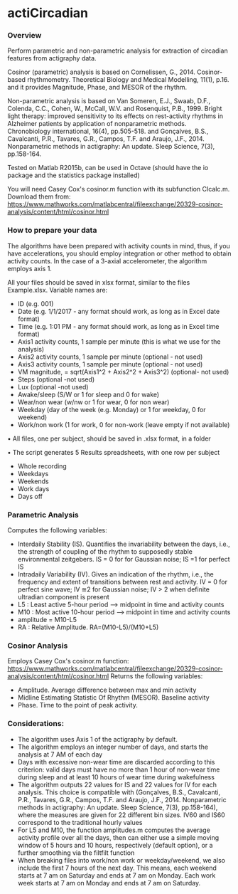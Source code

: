 actiCircadian
================
### Overview
Perform parametric and non-parametric analysis for extraction of circadian features from actigraphy data. 

Cosinor (parametric) analysis is based on Cornelissen, G., 2014. Cosinor-based rhythmometry. Theoretical Biology and Medical Modelling, 11(1), p.16. and it provides Magnitude, Phase, and MESOR of the rhythm.

Non-parametric analysis is based on Van Someren, E.J., Swaab, D.F., Colenda, C.C., Cohen, W., McCall, W.V. and Rosenquist, P.B., 1999. Bright light therapy: improved sensitivity to its effects on rest-activity rhythms in Alzheimer patients by application of nonparametric methods. Chronobiology international, 16(4), pp.505-518. and Gonçalves, B.S., Cavalcanti, P.R., Tavares, G.R., Campos, T.F. and Araujo, J.F., 2014. Nonparametric methods in actigraphy: An update. Sleep Science, 7(3), pp.158-164.

Tested on Matlab R2015b, can be used in Octave (should have the io package and the statistics package installed)

You will need Casey Cox's cosinor.m function with its subfunction CIcalc.m. Download them from: https://www.mathworks.com/matlabcentral/fileexchange/20329-cosinor-analysis/content/html/cosinor.html

### How to prepare your data
The algorithms have been prepared with activity counts in mind, thus, if you have accelerations, you should employ integration or other method to obtain activity counts. In the case of a 3-axial accelerometer, the algorithm employs axis 1.

All your files should be saved in xlsx format, similar to the files Example.xlsx. Variable names are:
- ID (e.g. 001)
- Date (e.g. 1/1/2017 - any format should work, as long as in Excel date format)
- Time (e.g. 1:01 PM - any format should work, as long as in Excel time format)
- Axis1	activity counts, 1 sample per minute (this is what we use for the analysis)
- Axis2	activity counts, 1 sample per minute (optional - not used)
- Axis3	activity counts, 1 sample per minute (optional - not used)
- VM magnitude, = sqrt(Axis1^2 + Axis2^2 + Axis3^2)	(optional- not used)
- Steps	(optional -not used)
- Lux (optional -not used)
- Awake/sleep (S/W or 1 for sleep and 0 for wake)
- Wear/non wear	(w/nw or 1 for wear, 0 for non wear)
- Weekday (day of the week (e.g. Monday) or 1 for weekday, 0 for weekend)
- Work/non work (1 for work, 0 for non-work (leave empty if not available)

•	All files, one per subject, should be saved in .xlsx format, in a folder

•	The script generates 5 Results spreadsheets, with one row per subject
- Whole recording
- Weekdays
- Weekends
- Work days
- Days off

### Parametric Analysis
Computes the following variables:
- Interdaily Stability (IS). Quantifies the invariability between the days, i.e., the strength of coupling of the rhythm to supposedly stable environmental zeitgebers. IS = 0 for for Gaussian noise; IS =1 for perfect IS
- Intradaily Variability (IV). Gives an indication of the rhythm, i.e., the frequency and extent of transitions between rest and activity. IV = 0 for perfect sine wave; IV ≅2 for Gaussian noise; IV > 2 when definite ultradian component is present
- L5 : Least active 5-hour period --> midpoint in time and activity counts
- M10 : Most active 10-hour period --> midpoint in time and activity counts
- amplitude = M10-L5
- RA : Relative Amplitude. RA=(M10-L5)/(M10+L5)

### Cosinor Analysis
Employs Casey Cox's cosinor.m function: https://www.mathworks.com/matlabcentral/fileexchange/20329-cosinor-analysis/content/html/cosinor.html
Returns the following variables:
- Amplitude. Average difference between max and min activity
- Midline Estimating Statistic Of Rhythm (MESOR). Baseline activity
- Phase. Time to the point of peak activity.

### Considerations:
- The algorithm uses Axis 1 of the actigraphy by default. 
- The algorithm employs an integer number of days, and starts the analysis at 7 AM of each day
- Days with excessive non-wear time are discarded according to this criterion: valid days must have no more than 1 hour of non-wear time during sleep and at least 10 hours of wear time during wakefulness
- The algorithm outputs 22 values for IS and 22 values for IV for each analysis. This choice is compatible with (Gonçalves, B.S., Cavalcanti, P.R., Tavares, G.R., Campos, T.F. and Araujo, J.F., 2014. Nonparametric methods in actigraphy: An update. Sleep Science, 7(3), pp.158-164), where the measures are given for 22 different bin sizes. IV60 and IS60 correspond to the traditional hourly values
- For L5 and M10, the function amplitudes.m computes the average activity profile over all the days, then can either use a simple moving window of 5 hours and 10 hours, respectively (default option), or a further smoothing via the filtfilt function
- When breaking files into work/non work or weekday/weekend, we also include the first 7 hours of the next day. This means, each weekend starts at 7 am on Saturday and ends at 7 am on Monday. Each work week starts at 7 am on Monday and ends at 7 am on Saturday.
